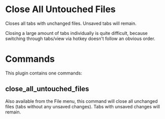 # Close All Untouched Files

Closes all tabs with unchanged files. Unsaved tabs will remain.

Closing a large amount of tabs individually is quite difficult, because switching through tabs/view via hotkey doesn't follow an obvious order.

# Commands

This plugin contains one commands:

## close_all_untouched_files

Also available from the File menu, this command will close all unchanged files (tabs without any unsaved changes). Tabs with unsaved changes will remain.
